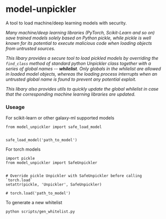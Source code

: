# model-unpickler
A tool to load machine/deep learning models with security.


_Many machine/deep learning libraries (PyTorch, Scikit-Learn and so on) save trained models solely based on Python pickle, while pickle is well known for its potential to execute malicious code when loading objects from untrusted sources._

_This libary provides a secure tool to load pickled models by overriding the `find_class` method of standard python Unpickler class together with a series of global names -- __whilelist__. Only globals in the whilelist are allowed in loaded model objects, whereas the loading process interrupts when an untrusted global name is found to prevent any potential exploit._


_This libary also provides utils to quickly update the global whilelist in case that the corresponding machine learning libraries are updated._

### Useage

For scikit-learn or other galaxy-ml supported models
```
from model_unpickler import safe_load_model


safe_load_model('path_to_model')
```

For torch models
```
import pickle
from model_unpickler import SafeUnpickler


# Override pickle Unpickler with SafeUnpickler before calling `torch.load`
setattr(pickle, 'Unpickler', SafeUnpickler)

# torch.load('path_to_model')
```

To generate a new whitelist
```
python scripts/gen_whitelist.py
```
